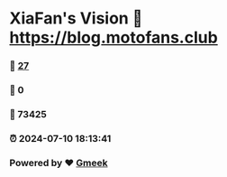 # XiaFan's Vision :link: https://blog.motofans.club 
### :page_facing_up: [27](https://blog.motofans.club/tag.html) 
### :speech_balloon: 0 
### :hibiscus: 73425 
### :alarm_clock: 2024-07-10 18:13:41 
### Powered by :heart: [Gmeek](https://github.com/Meekdai/Gmeek)
